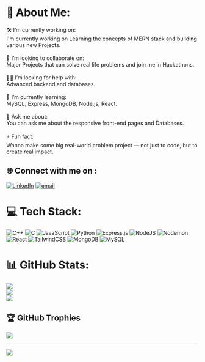 # 💫 About Me:
🛠️ I’m currently working on:<br>I'm currently working on Learning the concepts of MERN stack and building various new Projects.<br><br>🤝 I’m looking to collaborate on:<br>Major Projects that can solve real life problems and join me in Hackathons.<br><br>🙋‍♂️ I’m looking for help with:<br>Advanced backend and databases.<br><br>🌱 I’m currently learning:<br>MySQL, Express, MongoDB, Node.js, React.<br><br>💬 Ask me about:<br>You can ask me about the responsive front-end pages and Databases.<br><br>⚡ Fun fact:<br>Wanna make some big real-world problem project — not just to code, but to create real impact.


## 🌐 Connect with me on :
[![LinkedIn](https://img.shields.io/badge/LinkedIn-%230077B5.svg?logo=linkedin&logoColor=white)](https://linkedin.com/in/prabhat-prajapati-6502382a8) [![email](https://img.shields.io/badge/Email-D14836?logo=gmail&logoColor=white)](mailto:prabhatprajapati988@gmail.com) 

# 💻 Tech Stack:
![C++](https://img.shields.io/badge/c++-%2300599C.svg?style=for-the-badge&logo=c%2B%2B&logoColor=white) ![C](https://img.shields.io/badge/c-%2300599C.svg?style=for-the-badge&logo=c&logoColor=white) ![JavaScript](https://img.shields.io/badge/javascript-%23323330.svg?style=for-the-badge&logo=javascript&logoColor=%23F7DF1E) ![Python](https://img.shields.io/badge/python-3670A0?style=for-the-badge&logo=python&logoColor=ffdd54) ![Express.js](https://img.shields.io/badge/express.js-%23404d59.svg?style=for-the-badge&logo=express&logoColor=%2361DAFB) ![NodeJS](https://img.shields.io/badge/node.js-6DA55F?style=for-the-badge&logo=node.js&logoColor=white) ![Nodemon](https://img.shields.io/badge/NODEMON-%23323330.svg?style=for-the-badge&logo=nodemon&logoColor=%BBDEAD) ![React](https://img.shields.io/badge/react-%2320232a.svg?style=for-the-badge&logo=react&logoColor=%2361DAFB) ![TailwindCSS](https://img.shields.io/badge/tailwindcss-%2338B2AC.svg?style=for-the-badge&logo=tailwind-css&logoColor=white) ![MongoDB](https://img.shields.io/badge/MongoDB-%234ea94b.svg?style=for-the-badge&logo=mongodb&logoColor=white) ![MySQL](https://img.shields.io/badge/mysql-4479A1.svg?style=for-the-badge&logo=mysql&logoColor=white)
# 📊 GitHub Stats:
![](https://github-readme-stats.vercel.app/api?username=prabhatp219&theme=dark&hide_border=false&include_all_commits=false&count_private=false)<br/>
![](https://nirzak-streak-stats.vercel.app/?user=prabhatp219&theme=dark&hide_border=false)<br/>
![](https://github-readme-stats.vercel.app/api/top-langs/?username=prabhatp219&theme=dark&hide_border=false&include_all_commits=false&count_private=false&layout=compact)

## 🏆 GitHub Trophies
![](https://github-profile-trophy.vercel.app/?username=prabhatp219&theme=radical&no-frame=false&no-bg=true&margin-w=4)

---
[![](https://visitcount.itsvg.in/api?id=prabhatp219&icon=0&color=0)](https://visitcount.itsvg.in)

<!-- Proudly created with GPRM ( https://gprm.itsvg.in ) -->
